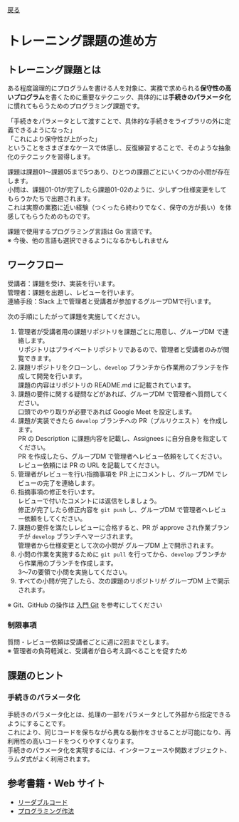 [戻る](../../../README.md)

# トレーニング課題の進め方

## トレーニング課題とは

ある程度論理的にプログラムを書ける人を対象に、実務で求められる**保守性の高いプログラム**を書くために重要なテクニック、具体的には**手続きのパラメータ化**に慣れてもらうためのプログラミング課題です。

「手続きをパラメータとして渡すことで、具体的な手続きをライブラリの外に定義できるようになった」  
「これにより保守性が上がった」  
ということをさまざまなケースで体感し、反復練習することで、そのような抽象化のテクニックを習得します。

課題は課題01～課題05まで5つあり、ひとつの課題ごとにいくつかの小問が存在します。  
小問は、課題01-01が完了したら課題01-02のように、少しずつ仕様変更をしてもらうかたちで出題されます。  
これは実際の業務に近い経験（つくったら終わりでなく、保守の方が長い）を体感してもらうためのものです。

課題で使用するプログラミング言語は Go 言語です。  
※ 今後、他の言語も選択できるようになるかもしれません

## ワークフロー

受講者：課題を受け、実装を行います。  
管理者：課題を出題し、レビューを行います。  
連絡手段：Slack 上で管理者と受講者が参加するグループDMで行います。

次の手順にしたがって課題を実施してください。

1. 管理者が受講者用の課題リポジトリを課題ごとに用意し、グループDM で連絡します。  
   リポジトリはプライベートリポジトリであるので、管理者と受講者のみが閲覧できます。
2. 課題リポジトリをクローンし、`develop` ブランチから作業用のブランチを作成して開発を行います。  
   課題の内容はリポジトリの README.md に記載されています。
3. 課題の要件に関する疑問などがあれば、グループDM で管理者へ質問してください。  
   口頭でのやり取りが必要であれば Google Meet を設定します。
4. 課題が実装できたら `develop` ブランチへの PR（プルリクエスト）を作成します。  
   PR の Description に課題内容を記載し、Assignees に自分自身を指定してください。  
   PR を作成したら、グループDM で管理者へレビュー依頼をしてください。  
   レビュー依頼には PR の URL を記載してください。
5. 管理者がレビューを行い指摘事項を PR 上にコメントし、グループDM でレビューの完了を連絡します。  
6. 指摘事項の修正を行います。  
   レビューで付いたコメントには返信をしましょう。  
   修正が完了したら修正内容を `git push` し、グループDM で管理者へレビュー依頼をしてください。
7. 課題の要件を満たしレビューに合格すると、PR が approve され作業ブランチが `develop` ブランチへマージされます。  
   管理者から仕様変更として次の小問が グループDM 上で開示されます。
8. 小問の作業を実施するために `git pull` を行ってから、`develop` ブランチから作業用のブランチを作成します。  
   3～7の要領で小問を実施してください。
9. すべての小問が完了したら、次の課題のリポジトリが グループDM 上で開示されます。

※ Git、GitHub の操作は [入門 Git](/docs/チュートリアル/05_入門Git/README.md) を参考にしてください

### 制限事項

質問・レビュー依頼は受講者ごとに週に2回までとします。  
※ 管理者の負荷軽減と、受講者が自ら考え調べることを促すため

## 課題のヒント

### 手続きのパラメータ化

手続きのパラメータ化とは、処理の一部をパラメータとして外部から指定できるようにすることです。  
これにより、同じコードを保ちながら異なる動作をさせることが可能になり、再利用性の高いコードをつくりやすくなります。  
手続きのパラメータ化を実現するには、インターフェースや関数オブジェクト、ラムダ式がよく利用されます。

## 参考書籍・Web サイト

- [リーダブルコード](https://www.amazon.co.jp/dp/4873115655)
- [プログラミング作法](https://www.amazon.co.jp/dp/4048930524)
